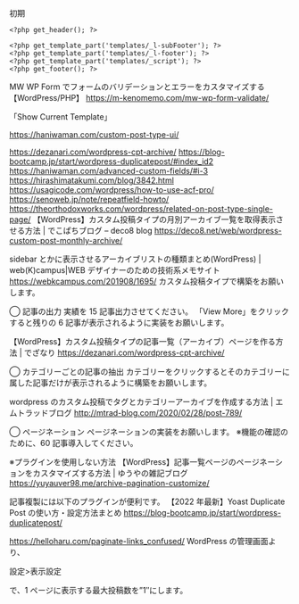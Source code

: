 初期

<!DOCTYPE html>
<html lang="ja">

<head>

    <?php get_header(); ?>

</head>

<body class="subpage">
    <?php get_template_part('templates/_l-header'); ?>

    <?php get_template_part('templates/_l-subFooter'); ?>
    <?php get_template_part('templates/_l-footer'); ?>
    <?php get_template_part('templates/_script'); ?>
    <?php get_footer(); ?>

</body>

</html>

MW WP Form でフォームのバリデーションとエラーをカスタマイズする【WordPress/PHP】
https://m-kenomemo.com/mw-wp-form-validate/

「Show Current Template」

https://haniwaman.com/custom-post-type-ui/

https://dezanari.com/wordpress-cpt-archive/
https://blog-bootcamp.jp/start/wordpress-duplicatepost/#index_id2
https://haniwaman.com/advanced-custom-fields/#i-3
https://hirashimatakumi.com/blog/3842.html
https://usagicode.com/wordpress/how-to-use-acf-pro/
https://senoweb.jp/note/repeatfield-howto/
https://theorthodoxworks.com/wordpress/related-on-post-type-single-page/
【WordPress】カスタム投稿タイプの月別アーカイブ一覧を取得表示させる方法 | でこぱちブログ – deco8 blog
https://deco8.net/web/wordpress-custom-post-monthly-archive/

sidebar とかに表示させるアーカイブリストの種類まとめ(WordPress) | web(K)campus|WEB デザイナーのための技術系メモサイト
https://webkcampus.com/201908/1695/
カスタム投稿タイプで構築をお願いします。

◯ 記事の出力
実績を 15 記事出力させてください。
「View More」をクリックすると残りの 6 記事が表示されるように実装をお願いします。

【WordPress】カスタム投稿タイプの記事一覧（アーカイブ）ページを作る方法 | でざなり
https://dezanari.com/wordpress-cpt-archive/

◯ カテゴリーごとの記事の抽出
カテゴリーをクリックするとそのカテゴリーに属した記事だけが表示されるように構築をお願いします。

wordpress のカスタム投稿でタグとカテゴリーアーカイブを作成する方法 | エムトラッドブログ
http://mtrad-blog.com/2020/02/28/post-789/

◯ ページネーション
ページネーションの実装をお願いします。
※機能の確認のために、60 記事導入してください。

※プラグインを使用しない方法
【WordPress】記事一覧ページのページネーションをカスタマイズする方法 | ゆうやの雑記ブログ https://yuyauver98.me/archive-pagination-customize/

記事複製には以下のプラグインが便利です。
【2022 年最新】Yoast Duplicate Post の使い方・設定方法まとめ
https://blog-bootcamp.jp/start/wordpress-duplicatepost/

https://helloharu.com/paginate-links_confused/
WordPress の管理画面より、

設定>表示設定

で、1 ページに表示する最大投稿数を”1″にします。
